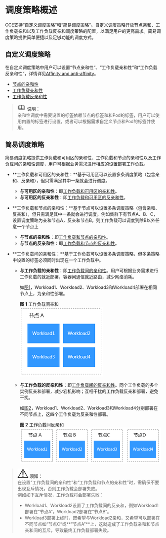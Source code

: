 # 调度策略概述<a name="cce_01_0051"></a>

CCE支持“自定义调度策略“和“简易调度策略“。自定义调度策略开放节点亲和、工作负载亲和以及工作负载反亲和调度策略的配置，以满足用户的更高需求。简易调度策略提供简单便捷以及足够功能的调度方式。

## 自定义调度策略<a name="section2169530191212"></a>

在自定义调度策略中用户可以设置“节点亲和性“、“工作负载亲和性“和“工作负载反亲和性“，详情详见[Affinity and anti-affinity](https://kubernetes.io/docs/concepts/configuration/assign-pod-node/?spm=a2c4g.11186623.2.34.7f4d38f6C1WPWj#affinity-and-anti-affinity)。

-   [节点的亲和性](节点亲和性.md)
-   [工作负载亲和性](工作负载亲和性.md)
-   [工作负载反亲和性](工作负载反亲和性.md)

>![](public_sys-resources/icon-note.gif) **说明：**   
>亲和性调度中需要设置的标签依赖节点的标签和和Pod的标签，用户可以使用内置的标签进行设置，或者可以根据需求自定义节点和Pod的标签并使用。  

## 简易调度策略<a name="section10806164114720"></a>

简易调度策略提供工作负载和可用区的亲和性、工作负载和节点的亲和性以及工作负载间的亲和性调度，用户可根据业务需求进行相应的设置部署工作负载。

-   **工作负载和可用区的亲和性：**基于可用区可以设置多条调度策略（包含亲和、反亲和），但只需满足其中一条就会进行调度。
    -   **与可用区的亲和性**：即[工作负载和可用区的亲和性](工作负载和可用区的亲和性.md)。
    -   **与可用区的反亲和性**：即[工作负载和可用区的反亲和性](工作负载和可用区的反亲和性.md)。

-   **工作负载和节点的亲和性：**基于节点可以设置多条调度策略（包含亲和、反亲和），但只需满足其中一条就会进行调度。例如集群下有节点A、B、C，设置调度策略为亲和节点A，反亲和节点B，则工作负载可以调度到除B以外任意一个节点上
    -   **与节点的亲和性**：即[工作负载和节点的亲和性](工作负载和节点的亲和性.md)。
    -   **与节点的反亲和性**：即[工作负载和节点的反亲和性](工作负载和节点的反亲和性.md)。

-   **工作负载间的亲和性：**基于工作负载可以设置多条调度策略，但多条策略中设置的标签必须同时出现在一个工作负载中。
    -   **与工作负载的亲和性**：即[工作负载间的亲和性](工作负载间的亲和性.md)。用户可根据业务需求进行工作负载的就近部署，容器间通信就近路由，减少网络消耗。

        如[图1](#fig3017424713)，Workload1、Workload2、Workload3和Workload4部署在相同节点上，为亲和性部署。

        **图 1**  工作负载间亲和<a name="fig3017424713"></a>  
        ![](figures/工作负载间亲和.png "工作负载间亲和")

    -   **与工作负载的反亲和性**：即[工作负载间的反亲和性](工作负载间的反亲和性.md)。同个工作负载的多个实例反亲和部署，减少宕机影响；互相干扰的工作负载反亲和部署，避免干扰。

        如[图2](#fig1505421971)，Workload1、Workload2、Workload3和Workload4分别部署在不同节点上，这四个工作负载为反亲和性部署。

        **图 2**  工作负载间反亲和<a name="fig1505421971"></a>  
        ![](figures/工作负载间反亲和.png "工作负载间反亲和")



>![](public_sys-resources/icon-notice.gif) **须知：**   
>在设置“工作负载间的亲和性”和“工作负载和节点的亲和性”时，需确保不要出现互斥情况，否则工作负载会部署失败。  
>例如如下互斥情况，工作负载将会部署失败：  
>-   Workload1、Workload2设置了工作负载间的反亲和，例如Workload1部署在“节点A“，Workload2部署在“节点B“。  
>-   Workload3部署上线时，既希望与Workload2亲和，又希望可以部署在不同节点如“节点C“或**“节点A”**上，这就造成了工作负载亲和和节点亲和间的互斥，导致最终工作负载部署失败。  

